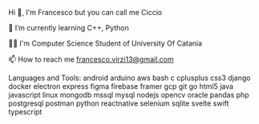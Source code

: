 Hi 👋, I'm Francesco but you can call me Ciccio


🌱 I’m currently learning C++, Python

👨‍💻 I'm Computer Science Student of University Of Catania 

📫 How to reach me francesco.virzi13@gmail.com


Languages and Tools:
android arduino aws bash c cplusplus css3 django docker electron express figma firebase framer gcp git go html5 java javascript linux mongodb mssql mysql nodejs opencv oracle pandas php postgresql postman python reactnative selenium sqlite svelte swift typescript
